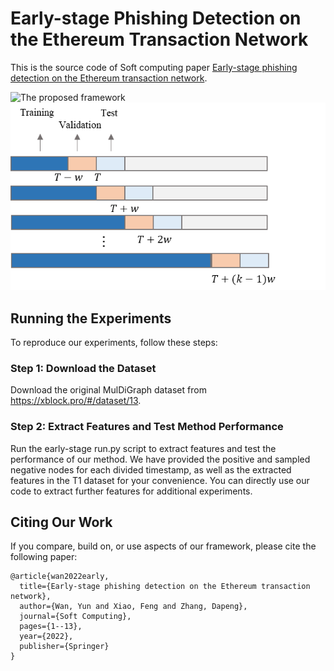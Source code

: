# Early-stage Phishing Detection on the Ethereum Transaction Network

This is the source code of Soft computing paper [Early-stage phishing detection on the Ethereum transaction network](https://link.springer.com/article/10.1007/s00500-022-07661-0).

![The proposed framework](https://github.com/totoroyun/early-stage-phishing/blob/main/framework.png,width="60%")
![Time series splitting](https://github.com/totoroyun/early-stage-phishing/blob/main/split.png)

## Running the Experiments

To reproduce our experiments, follow these steps:

### Step 1: Download the Dataset

Download the original MulDiGraph dataset from https://xblock.pro/#/dataset/13.

### Step 2: Extract Features and Test Method Performance

Run the early-stage run.py script to extract features and test the performance of our method. We have provided the positive and sampled negative nodes for each divided timestamp, as well as the extracted features in the T1 dataset for your convenience. You can directly use our code to extract further features for additional experiments.

## Citing Our Work

If you compare, build on, or use aspects of our framework, please cite the following paper:
```
@article{wan2022early, 
  title={Early-stage phishing detection on the Ethereum transaction network}, 
  author={Wan, Yun and Xiao, Feng and Zhang, Dapeng}, 
  journal={Soft Computing}, 
  pages={1--13}, 
  year={2022}, 
  publisher={Springer} 
}
```
